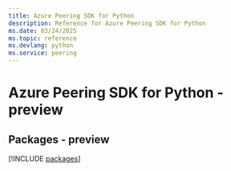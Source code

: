 ```yaml
---
title: Azure Peering SDK for Python
description: Reference for Azure Peering SDK for Python
ms.date: 03/24/2025
ms.topic: reference
ms.devlang: python
ms.service: peering
---
```

# Azure Peering SDK for Python - preview
## Packages - preview
[!INCLUDE [packages](peering-index.md)]